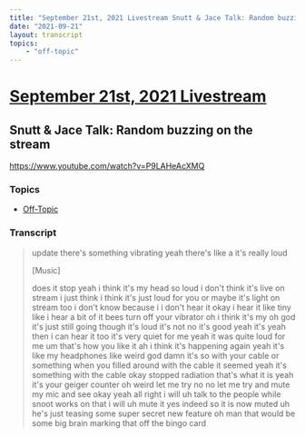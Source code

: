 ```yaml
---
title: "September 21st, 2021 Livestream Snutt & Jace Talk: Random buzzing on the stream"
date: "2021-09-21"
layout: transcript
topics:
    - "off-topic"
---
```

# [September 21st, 2021 Livestream](../2021-09-21.md)
## Snutt & Jace Talk: Random buzzing on the stream
https://www.youtube.com/watch?v=P9LAHeAcXMQ

### Topics
* [Off-Topic](../topics/off-topic.md)

### Transcript

> update there's something vibrating yeah there's like a it's really loud
>
> [Music]
>
> does it stop yeah i think it's my head so loud i don't think it's live on stream i just think i think it's just loud for you or maybe it's light on stream too i don't know because i i don't hear it okay i hear it like tiny like i hear a bit of it bees turn off your vibrator oh i think it's my oh god it's just still going though it's loud it's not no it's good yeah it's yeah then i can hear it too it's very quiet for me yeah it was quite loud for me um that's how you like it ah i think it's happening again yeah it's like my headphones like weird god damn it's so with your cable or something when you filled around with the cable it seemed yeah it's something with the cable okay stopped radiation that's what it is yeah it's your geiger counter oh weird let me try no no let me try and mute my mic and see okay yeah all right i will uh talk to the people while snoot works on that i will uh mute it yes indeed so it is now muted uh he's just teasing some super secret new feature oh man that would be some big brain marking that off the bingo card
